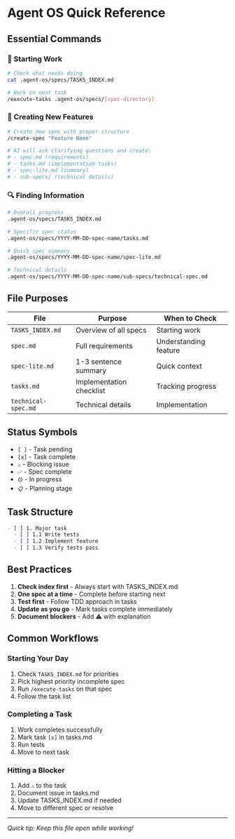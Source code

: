 # Agent OS Quick Reference

## Essential Commands

### 🚀 Starting Work
```bash
# Check what needs doing
cat .agent-os/specs/TASKS_INDEX.md

# Work on next task
/execute-tasks .agent-os/specs/[spec-directory]
```

### 📝 Creating New Features
```bash
# Create new spec with proper structure
/create-spec "Feature Name"

# AI will ask clarifying questions and create:
# - spec.md (requirements)
# - tasks.md (implementation tasks)
# - spec-lite.md (summary)
# - sub-specs/ (technical details)
```

### 🔍 Finding Information
```bash
# Overall progress
.agent-os/specs/TASKS_INDEX.md

# Specific spec status
.agent-os/specs/YYYY-MM-DD-spec-name/tasks.md

# Quick spec summary
.agent-os/specs/YYYY-MM-DD-spec-name/spec-lite.md

# Technical details
.agent-os/specs/YYYY-MM-DD-spec-name/sub-specs/technical-spec.md
```

## File Purposes

| File | Purpose | When to Check |
|------|---------|---------------|
| `TASKS_INDEX.md` | Overview of all specs | Starting work |
| `spec.md` | Full requirements | Understanding feature |
| `spec-lite.md` | 1-3 sentence summary | Quick context |
| `tasks.md` | Implementation checklist | Tracking progress |
| `technical-spec.md` | Technical details | Implementation |

## Status Symbols

- `[ ]` - Task pending
- `[x]` - Task complete
- `⚠️` - Blocking issue
- `✅` - Spec complete
- `🟡` - In progress
- `📋` - Planning stage

## Task Structure

```markdown
- [ ] 1. Major task
  - [ ] 1.1 Write tests
  - [ ] 1.2 Implement feature
  - [ ] 1.3 Verify tests pass
```

## Best Practices

1. **Check index first** - Always start with TASKS_INDEX.md
2. **One spec at a time** - Complete before starting next
3. **Test first** - Follow TDD approach in tasks
4. **Update as you go** - Mark tasks complete immediately
5. **Document blockers** - Add ⚠️ with explanation

## Common Workflows

### Starting Your Day
1. Check `TASKS_INDEX.md` for priorities
2. Pick highest priority incomplete spec
3. Run `/execute-tasks` on that spec
4. Follow the task list

### Completing a Task
1. Work completes successfully
2. Mark task `[x]` in tasks.md
3. Run tests
4. Move to next task

### Hitting a Blocker
1. Add `⚠️` to the task
2. Document issue in tasks.md
3. Update TASKS_INDEX.md if needed
4. Move to different spec or resolve

---
*Quick tip: Keep this file open while working!*